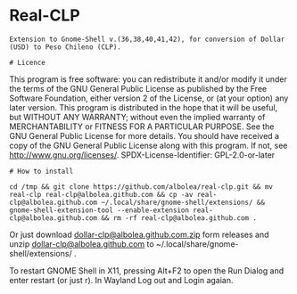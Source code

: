 # Real-CLP
```
Extension to Gnome-Shell v.(36,38,40,41,42), for conversion of Dollar (USD) to Peso Chileno (CLP).

# Licence
```
This program is free software: you can redistribute it and/or modify
it under the terms of the GNU General Public License as published by
the Free Software Foundation, either version 2 of the License, or
(at your option) any later version.
This program is distributed in the hope that it will be useful,
but WITHOUT ANY WARRANTY; without even the implied warranty of
MERCHANTABILITY or FITNESS FOR A PARTICULAR PURPOSE.  See the
GNU General Public License for more details.
You should have received a copy of the GNU General Public License
along with this program.  If not, see <http://www.gnu.org/licenses/>.
SPDX-License-Identifier: GPL-2.0-or-later
```
# How to install

cd /tmp && git clone https://github.com/albolea/real-clp.git && mv real-clp real-clp@albolea.github.com && cp -av real-clp@albolea.github.com ~/.local/share/gnome-shell/extensions/ && gnome-shell-extension-tool --enable-extension real-clp@albolea.github.com && rm -rf real-clp@albolea.github.com .
```
Or just download dollar-clp@albolea.github.com.zip form releases and unzip dollar-clp@albolea.github.com to ~/.local/share/gnome-shell/extensions/ .

To restart GNOME Shell in X11, pressing Alt+F2 to open the Run Dialog and enter restart 
(or just r). 
In Wayland Log out and Login agaian.
